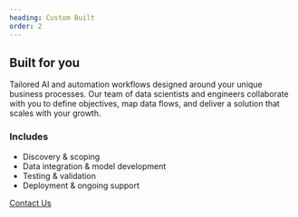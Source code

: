 ```yaml
---
heading: Custom Built
order: 2
---
```


<h2>Built for you</h2>
<p>Tailored AI and automation workflows designed around your unique business processes. Our team of data scientists and engineers collaborate with you to define objectives, map data flows, and deliver a solution that scales with your growth.</p>
<h3>Includes</h3>
<ul>
<li>Discovery & scoping</li>
<li>Data integration & model development</li>
<li>Testing & validation</li>
<li>Deployment & ongoing support</li>
</ul>
<a href="/contact " class="btn-primary">Contact Us</a>
